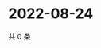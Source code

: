 # 2022-08-24

共 0 条

<!-- BEGIN WEIBO -->
<!-- 最后更新时间 Wed Aug 24 2022 00:22:29 GMT+0800 (China Standard Time) -->

<!-- END WEIBO -->
